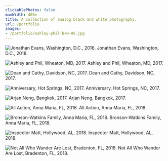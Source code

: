 ```yaml
---
clickablePhotos: false
maxWidth: 400x
title: A collection of analog black and white photography.
url: /portfolio
images:
- /portfolio/ashley-phil-b+w-06.jpg
---
```


![Jonathan Evans, Washington, D.C., 2018.](/portfolio/20180825-jonathan-evans-01.jpg)
Jonathan Evans, Washington, D.C., 2018.

![Ashley and Phil, Wheaton, MD, 2017.](/portfolio/ashley+phil_b+w-02.jpg)
Ashley and Phil, Wheaton, MD, 2017.

![Dean and Cathy, Davidson, NC, 2017.](/portfolio/asheville-davidson-14.jpg)
Dean and Cathy, Davidson, NC, 2017.

![Anniversary, Hot Springs, NC, 2017.](/portfolio/2017-10-23-0001-2.jpg)
Anniversary, Hot Springs, NC, 2017.

![Arjan Neng, Bangkok, 2017.](/portfolio/bangkok-departure-2017-27.jpg)
Arjan Neng, Bangkok, 2017.

![All Action, Anna Maria, FL, 2018.](/portfolio/20180422-AMI-2018-39.jpg)
All Action, Anna Maria, FL, 2018.

![Bronson-Watkins Family, Anna Maria, FL, 2018.](/portfolio/anna-maria-2018-2.jpg)
Bronson-Watkins Family, Anna Maria, FL, 2018.

![Inspector Matt, Hollywood, AL, 2018.](/portfolio/2018-03-02-pisgah-scottsboro-hollywood-35.jpg)
Inspector Matt, Hollywood, AL, 2018.

![Not All Who Wander Are Lost, Bradenton, FL, 2018.](/portfolio/20180422-AMI-2018-37.jpg)
Not All Who Wander Are Lost, Bradenton, FL, 2018.